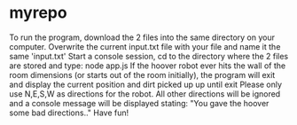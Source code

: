 # myrepo
To run the program, download the 2 files into the same directory on your computer. Overwrite the current input.txt file with your file and name it the same 'input.txt'
Start a console session, cd to the directory where the 2 files are stored and type: node app.js
If the hoover robot ever hits the wall of the room dimensions (or starts out of the room initially), the program will exit and display the current position and dirt picked up up until exit
Please only use N,E,S,W as directions for the robot. All other directions will be ignored and a console message will be displayed stating: "You gave the hoover some bad directions.."
Have fun!
